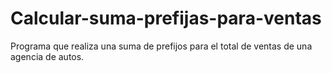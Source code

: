 # Calcular-suma-prefijas-para-ventas
Programa que realiza una suma de prefijos para el total de ventas de una agencia de autos.
